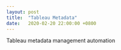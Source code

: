 ```yaml
---
layout: post
title:  "Tableau Metadata"
date:   2020-02-20 22:00:00 +0800
---
```

Tableau metadata management automation